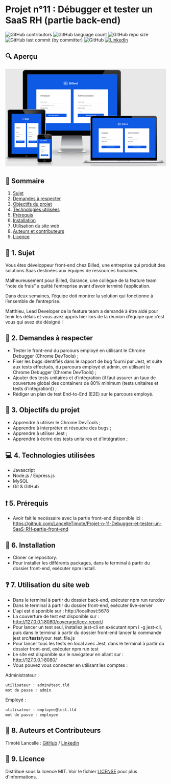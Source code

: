 # Projet n°11 : Débugger et tester un SaaS RH (partie back-end)

![GitHub contributors](https://img.shields.io/github/contributors/LancelleTimote/Projet-n-11-Debugger-et-tester-un-SaaS-RH-partie-back-end?color=green&style=for-the-badge)
![GitHub language count](https://img.shields.io/github/languages/count/LancelleTimote/Projet-n-11-Debugger-et-tester-un-SaaS-RH-partie-back-end?style=for-the-badge)
![GitHub repo size](https://img.shields.io/github/repo-size/LancelleTimote/Projet-n-11-Debugger-et-tester-un-SaaS-RH-partie-back-end?style=for-the-badge)
![GitHub last commit (by committer)](https://img.shields.io/github/last-commit/LancelleTimote/Projet-n-11-Debugger-et-tester-un-SaaS-RH-partie-back-end?style=for-the-badge)
![GitHub](https://img.shields.io/github/license/LancelleTimote/Projet-n-11-Debugger-et-tester-un-SaaS-RH-partie-back-end?style=for-the-badge)
[![LinkedIn](https://img.shields.io/badge/LinkedIn-0077B5?style=for-the-badge&logo=linkedin&logoColor=white)](https://www.linkedin.com/in/timote-lancelle-devweb/)

## :mag: Aperçu

![Aperçu du site web](visuel_projet/visuel_projet.png)

## :bookmark_tabs: Sommaire
<ol>
    <li><a href="#sujet">Sujet</a></li>
    <li><a href="#demandes_respecter">Demandes à respecter</a></li>
    <li><a href="#objectifs_projet">Objectifs du projet</a></li>
    <li><a href="#technologies_utilisees">Technologies utilisées</a></li>
    <li><a href="#prerequis">Prérequis</a></li>
    <li><a href="#installation">Installation</a></li>
    <li><a href="#utilisation_siteweb">Utilisation du site web</a></li>
    <li><a href="#auteurs_contributeurs">Auteurs et contributeurs</a></li>
    <li><a href="#licence">Licence</a></li>
</ol>

## :page_facing_up: 1. Sujet <a name = "sujet"></a>

Vous êtes développeur front-end chez Billed, une entreprise qui produit des solutions Saas destinées aux équipes de ressources humaines.

Malheureusement pour Billed, Garance, une collègue de la feature team “note de frais” a quitté l’entreprise avant d’avoir terminé l’application.

Dans deux semaines, l’équipe doit montrer la solution qui fonctionne à l’ensemble de l’entreprise.

Matthieu, Lead Developer de la feature team a demandé à être aidé pour tenir les délais et vous avez appris hier lors de la réunion d’équipe que c’est vous qui avez été désigné !

## :memo: 2. Demandes à respecter <a name = "demandes_respecter"></a>

* Tester le front-end du parcours employé en utilisant le Chrome Debugger (Chrome DevTools) ;
* Fixer les bugs identifiés dans le rapport de bug fourni par Jest, et suite aux tests effectués, du parcours employé et admin, en utilisant le Chrome Debugger (Chrome DevTools) ;
* Ajouter des tests unitaires et d’intégration (il faut assurer un taux de couverture global des containers de 80% minimum (tests unitaires et tests d’intégration)) ;
* Rédiger un plan de test End-to-End (E2E) sur le parcours employé.

## :checkered_flag: 3. Objectifs du projet <a name = "objectifs_projet"></a>

* Apprendre à utiliser le Chrome DevTools ;
* Apprendre à interpréter et résoudre des bugs ;
* Apprendre à utiliser Jest ;
* Apprendre à écrire des tests unitaires et d’intégration ;

## :computer: 4. Technologies utilisées <a name = "technologies_utilisees"></a>

* Javascript
* Node.js / Express.js
* MySQL
* Git & GitHub

## :exclamation: 5. Prérequis <a name = "prerequis"></a>

* Avoir fait le necéssaire avec la partie front-end disponible ici : https://github.com/LancelleTimote/Projet-n-11-Debugger-et-tester-un-SaaS-RH-partie-front-end

## :wrench: 6. Installation <a name = "installation"></a>

* Cloner ce repository.
* Pour installer les différents packages, dans le terminal à partir du dossier front-end, exécuter npm install.

## :question: 7. Utilisation du site web <a name = "utilisation_siteweb"></a>

* Dans le terminal à partir du dossier back-end, exécuter npm run run:dev
* Dans le terminal à partir du dossier front-end, exécuter live-server
* L'api est disponible sur : http://localhost:5678
* La couverture de test est disponible sur : http://127.0.0.1:8080/coverage/lcov-report/
* Pour lancer un test seul, installez jest-cli en exécutant npm i -g jest-cli, puis dans le terminal à partir du dossier front-end lancer la commande jest src/__tests__/your_test_file.js
* Pour lancer tous les tests en local avec Jest, dans le terminal à partir du dossier front-end, exécuter npm run test
* Le site est disponible sur le navigateur en allant sur : http://127.0.0.1:8080/
* Vous pouvez vous connecter en utilisant les comptes :

Administrateur :
```
utilisateur : admin@test.tld
mot de passe : admin
```
Employé :
```
utilisateur : employee@test.tld
mot de passe : employee
```

## :beers: 8. Auteurs et Contributeurs <a name = "auteurs_contributeurs"></a>

Timoté Lancelle : [GitHub](https://github.com/LancelleTimote) / [LinkedIn](https://www.linkedin.com/in/timote-lancelle-devweb/)

## :page_with_curl: 9. Licence <a name = "licence"></a>

Distribué sous la licence MIT. Voir le fichier [LICENSE](LICENSE) pour plus d'informations.